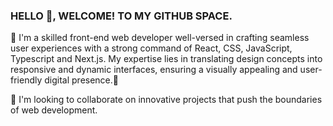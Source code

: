 ### HELLO 👋, WELCOME! TO MY GITHUB SPACE.

🔭 I'm a skilled front-end web developer well-versed in crafting seamless user experiences with a strong command of React, CSS, JavaScript, Typescript and Next.js. My expertise lies in translating design concepts into responsive and dynamic interfaces, ensuring a visually appealing and user-friendly digital presence.👋

👯 I'm looking to collaborate on innovative projects that push the boundaries of web development.

<!--
**kaska-jr/kaska-jr** is a ✨ _special_ ✨ repository because its `README.md` (this file) appears on your GitHub profile.

Here are some ideas to get you started:

- 🔭 I’m currently working on ...
- 🌱 I’m currently learning ...
- 👯 I’m looking to collaborate on ...
- 🤔 I’m looking for help with ...
- 💬 Ask me about ...
- 📫 How to reach me: ...
- 😄 Pronouns: ...
- ⚡ Fun fact: ...
-->
